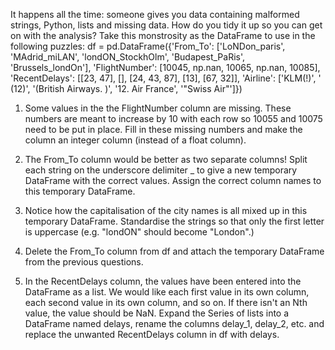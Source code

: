 It happens all the time: someone gives you data containing malformed strings, Python, lists and missing data. How do you tidy it up so you can get on with the analysis? Take this monstrosity as the DataFrame to use in the following puzzles: 
df = pd.DataFrame({'From_To': ['LoNDon_paris', 'MAdrid_miLAN', 'londON_StockhOlm', 
'Budapest_PaRis', 'Brussels_londOn'], 
'FlightNumber': [10045, np.nan, 10065, np.nan, 10085], 
'RecentDelays': [[23, 47], [], [24, 43, 87], [13], [67, 32]], 
'Airline': ['KLM(!)', '<Air France> (12)', '(British Airways. )', 
'12. Air France', '"Swiss Air"']}) 
1. Some values in the the FlightNumber column are missing. These numbers are meant to increase by 10 with each row so 10055 and 10075 need to be put in place. Fill in these missing numbers and make the column an integer column (instead of a float column).
  
2. The From_To column would be better as two separate columns! Split each string on the underscore delimiter _ to give a new temporary DataFrame with the correct values. Assign the correct column names to this temporary DataFrame. 

3. Notice how the capitalisation of the city names is all mixed up in this temporary DataFrame. Standardise the strings so that only the first letter is uppercase (e.g. "londON" should become "London".) 

4. Delete the From_To column from df and attach the temporary DataFrame from the previous questions. 

5. In the RecentDelays column, the values have been entered into the DataFrame as a list. We would like each first value in its own column, each 
second value in its own column, and so on. If there isn't an Nth value, the value should be NaN. 
Expand the Series of lists into a DataFrame named delays, rename the columns delay_1, delay_2, etc. and replace the unwanted RecentDelays column in df with delays.

